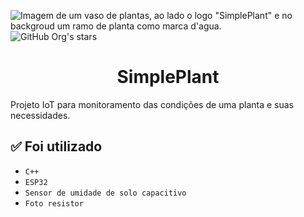 ![Imagem de um vaso de plantas, ao lado o logo "SimplePlant" e no backgroud um ramo de planta como marca d'agua.](https://user-images.githubusercontent.com/77741556/216845950-69a1e09a-ddb1-4e81-a16f-bbcd49d288cf.png)
![GitHub Org's stars](https://img.shields.io/github/stars/camilafernanda?style=social)


<h1 align="center"> SimplePlant </h1>
Projeto IoT para monitoramento das condições de uma planta e suas necessidades.

## :white_check_mark: Foi utilizado

- ``C++``
- ``ESP32``
- ``Sensor de umidade de solo capacitivo``
- ``Foto resistor``
